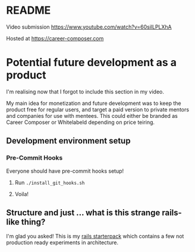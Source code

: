 # README

Video submission https://www.youtube.com/watch?v=60silLPLXhA

Hosted at https://career-composer.com

# Potential future development as a product
I'm realising now that I forgot to include this section in my video.

My main idea for monetization and future development was to keep the product free for regular users, and target a paid version to private mentors and companies for use with mentees. This could either be branded as Career Composer or Whitelabeld depending on price teiring.

## Development environment setup

### Pre-Commit Hooks

Everyone should have pre-commit hooks setup!

1. Run `./install_git_hooks.sh`

3. Voila!

## Structure and just ... what is this strange rails-like thing?

I'm glad you asked! This is my [rails starterpack](https://github.com/calebowens/rails-starterpack) which contains a few
not production ready experiments in architecture.
